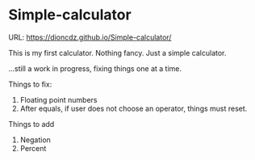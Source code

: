 # Simple-calculator

URL: https://dioncdz.github.io/Simple-calculator/

This is my first calculator. Nothing fancy. Just a simple calculator.

...still a work in progress, fixing things one at a time.

Things to fix:
1. Floating point numbers
2. After equals, if user does not choose an operator, things must reset.

Things to add
1. Negation
2. Percent
